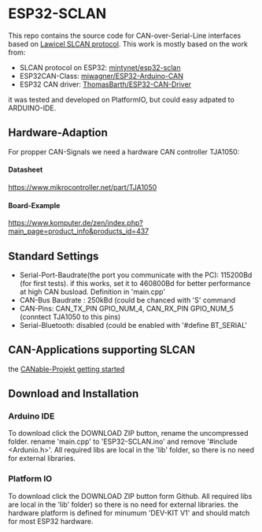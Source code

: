 # ESP32-SCLAN  

This repo contains the source code for CAN-over-Serial-Line interfaces based on [Lawicel SLCAN protocol](http://www.can232.com/docs/canusb_manual.pdf).
This work is mostly based on the work from:

* SLCAN protocol on ESP32: [mintynet/esp32-sclan](https://github.com/mintynet/esp32-slcan)
* ESP32CAN-Class: [miwagner/ESP32-Arduino-CAN](https://github.com/miwagner/ESP32-Arduino-CAN)
* ESP32 CAN driver: [ThomasBarth/ESP32-CAN-Driver](https://github.com/ThomasBarth/ESP32-CAN-Driver)

it was tested and developed on PlatformIO, but could easy adpated to ARDUINO-IDE.

## Hardware-Adaption

For propper CAN-Signals we need a hardware CAN controller TJA1050:

#### Datasheet

<https://www.mikrocontroller.net/part/TJA1050>

#### Board-Example

<https://www.komputer.de/zen/index.php?main_page=product_info&products_id=437>

## Standard Settings

* Serial-Port-Baudrate(the port you communicate with the PC): 115200Bd (for first tests). if this works, set it to 460800Bd for better performance at high CAN busload. Definition in 'main.cpp'
* CAN-Bus Baudrate : 250kBd (could be chanced with 'S' command
* CAN-Pins: CAN_TX_PIN GPIO_NUM_4, CAN_RX_PIN GPIO_NUM_5 (conntect TJA1050 to this pins)
* Serial-Bluetooth: disabled (could be enabled with '#define BT_SERIAL'

## CAN-Applications supporting SLCAN

the [CANable-Projekt getting started](https://canable.io/getting-started.html)

## Download and Installation

### Arduino IDE

To download click the DOWNLOAD ZIP button, rename the uncompressed folder. rename 'main.cpp' to 'ESP32-SCLAN.ino' and remove '#include <Ardunio.h>'.
All required libs are local in the 'lib' folder, so there is no need for external libraries.

### Platform IO

To download click the DOWNLOAD ZIP button form Github. All required libs are local in the 'lib' folder) so there is no need for external libraries.
the hardware platform is defined for minumum 'DEV-KIT V1' and should match for most ESP32 hardware.
